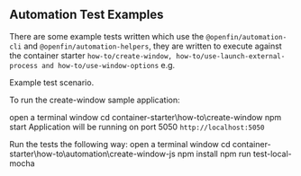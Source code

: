 ## Automation Test Examples

There are some example tests written which use the `@openfin/automation-cli` and `@openfin/automation-helpers`, they are written to execute against the container starter `how-to/create-window, how-to/use-launch-external-process and how-to/use-window-options` e.g.

Example test scenario.

To run the create-window sample application:

open a terminal window
cd container-starter\how-to\create-window
npm start
Application will be running on port 5050
`http://localhost:5050`

Run the tests the following way:
open a terminal window
cd container-starter\how-to\automation\create-window-js
npm install
npm run test-local-mocha

